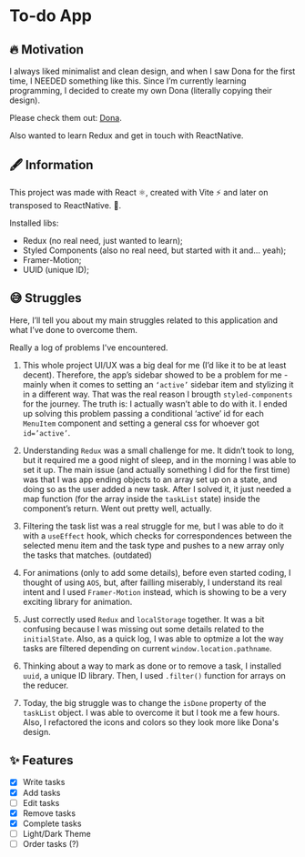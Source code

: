 # To-do App

## 🔥 Motivation

I always liked minimalist and clean design, and when I saw Dona for the first time, I NEEDED something like this. Since I’m currently learning programming, I decided to create my own Dona (literally copying their design).

Please check them out: [Dona](https://dona.ai/).

Also wanted to learn Redux and get in touch with ReactNative.

## 🖋️ Information

This project was made with React ⚛️, created with Vite ⚡️ and later on transposed to ReactNative. 📲.

Installed libs:

- Redux (no real need, just wanted to learn);
- Styled Components (also no real need, but started with it and... yeah);
- Framer-Motion;
- UUID (unique ID);

## 😅 Struggles

Here, I’ll tell you about my main struggles related to this application and what I’ve done to overcome them.

Really a log of problems I've encountered.

1. This whole project UI/UX was a big deal for me (I’d like it to be at least decent). Therefore, the app’s sidebar showed to be a problem for me - mainly when it comes to setting an `‘active’` sidebar item and stylizing it in a different way. That was the real reason I brougth `styled-components` for the journey. The truth is: I actually wasn’t able to do with it. I ended up solving this problem passing a conditional ‘active’ id for each `MenuItem` component and setting a general css for whoever got `id=’active’`.

1. Understanding `Redux` was a small challenge for me. It didn’t took to long, but it required me a good night of sleep, and in the morning I was able to set it up. The main issue (and actually something I did for the first time) was that I was app ending objects to an array set up on a state, and doing so as the user added a new task. After I solved it, it just needed a map function (for the array inside the `taskList` state) inside the component’s return. Went out pretty well, actually.

1. Filtering the task list was a real struggle for me, but I was able to do it with a `useEffect` hook, which checks for correspondences between the selected menu item and the task type and pushes to a new array only the tasks that matches. (outdated)

1. For animations (only to add some details), before even started coding, I thought of using `AOS`, but, after failling miserably, I understand its real intent and I used `Framer-Motion` instead, which is showing to be a very exciting library for animation.

1. Just correctly used `Redux` and `localStorage` together. It was a bit confusing because I was missing out some details related to the `initialState`. Also, as a quick log, I was able to optmize a lot the way tasks are filtered depending on current `window.location.pathname`.

1. Thinking about a way to mark as done or to remove a task, I installed `uuid`, a unique ID library. Then, I used `.filter()` function for arrays on the reducer.

1. Today, the big struggle was to change the `isDone` property of the `taskList` object. I was able to overcome it but I took me a few hours. Also, I refactored the icons and colors so they look more like Dona's design.

## ✨ Features

- [x] Write tasks
- [x] Add tasks
- [ ] Edit tasks
- [x] Remove tasks
- [x] Complete tasks
- [ ] Light/Dark Theme
- [ ] Order tasks (?)
